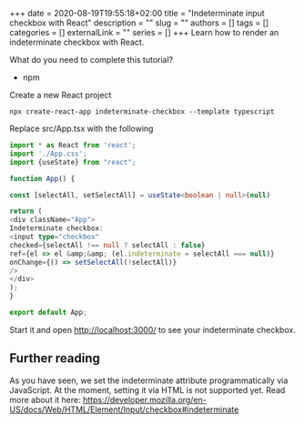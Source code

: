 +++
date = 2020-08-19T19:55:18+02:00
title = "Indeterminate input checkbox with React"
description = ""
slug = ""
authors = []
tags = []
categories = []
externalLink = ""
series = []
+++
Learn how to render an indeterminate checkbox with React.


What do you need to complete this tutorial?
* npm

Create a new React project

```
npx create-react-app indeterminate-checkbox --template typescript
```

Replace src/App.tsx with the following

```typescript jsx
import * as React from 'react';
import './App.css';
import {useState} from "react";

function App() {

const [selectAll, setSelectAll] = useState<boolean | null>(null)

return (
<div className="App">
Indeterminate checkbox:
<input type="checkbox"
checked={selectAll !== null ? selectAll : false}
ref={el => el &amp;&amp; (el.indeterminate = selectAll === null)}
onChange={() => setSelectAll(!selectAll)}
/>
</div>
);
}

export default App;
```


Start it and open <a href="http://localhost:3000/">http://localhost:3000/</a> to see your indeterminate checkbox.

<h2>Further reading</h2>

As you have seen, we set the indeterminate attribute programmatically via JavaScript. At the moment, setting it via HTML is not supported yet. Read more about it here: <a href="https://developer.mozilla.org/en-US/docs/Web/HTML/Element/Input/checkbox#indeterminate">https://developer.mozilla.org/en-US/docs/Web/HTML/Element/Input/checkbox#indeterminate</a>